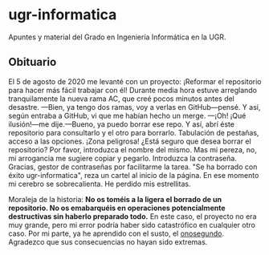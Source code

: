 # ugr-informatica

Apuntes y material del Grado en Ingeniería Informática en la UGR.

## Obituario

El 5 de agosto de 2020 me levanté con un proyecto: ¡Reformar el repositorio para hacer más fácil trabajar con él!
Durante media hora estuve arreglando tranquilamente la nueva rama AC, que creé pocos minutos antes del desastre.
—Bien, ya tengo dos ramas, voy a verlas en GitHub—pensé.
Y así, según entraba a GitHub, vi que me habían hecho un merge.
—¡Oh! ¡Qué ilusión!—me dije.—Bueno, ya puedo borrar ese repo.
Y así, abrí éste repositorio para consultarlo y el otro para borrarlo.
Tabulación de pestañas, acceso a las opciones.
¡Zona peligrosa!
¿Está seguro que desea borrar el repositorio?
Por favor, introduzca el nombre del mismo.
Mas mi pereza, no, mi arrogancia me sugiere copiar y pegarlo.
Introduzca la contraseña.
Gracias, gestor de contraseñas por facilitarme la tarea.
"Se ha borrado con éxito ugr-informatica", reza un cartel al inicio de la página.
En ese momento mi cerebro se sobrecalienta.
He perdido mis estrellitas.

Moraleja de la historia:
**No os toméis a la ligera el borrado de un repositorio.
No os emabarquéis en operaciones potencialmente destructivas sin haberlo preparado todo.**
En este caso, el proyecto no era muy grande, pero mi error podría haber sido catastrófico en cualquier otro caso.
Por mi parte, ya he aprendido con el susto, el [onosegundo](https://www.youtube.com/watch?v=X6NJkWbM1xk).
Agradezco que sus consecuencias no hayan sido extremas.
